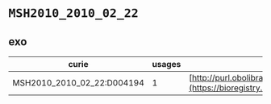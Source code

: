 # `MSH2010_2010_02_22`

## exo

| curie                      |   usages | nodes                                                                                                           |
|----------------------------|----------|-----------------------------------------------------------------------------------------------------------------|
| MSH2010_2010_02_22:D004194 |        1 | [http://purl.obolibrary.org/obo/ExO:0000079](https://bioregistry.io/http://purl.obolibrary.org/obo/ExO:0000079) |
